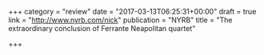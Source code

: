 +++
category = "review"
date = "2017-03-13T06:25:31+00:00"
draft = true
link = "http://www.nyrb.com/nick"
publication = "NYRB"
title = "The extraordinary conclusion of Ferrante Neapolitan quartet"

+++

